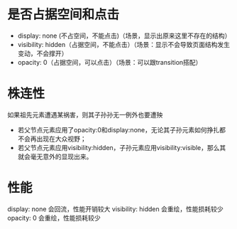 # 是否占据空间和点击
- display: none (不占空间，不能点击)（场景，显示出原来这里不存在的结构）  
- visibility: hidden（占据空间，不能点击）（场景：显示不会导致页面结构发生变动，不会撑开）  
- opacity: 0（占据空间，可以点击）（场景：可以跟transition搭配）  
# 株连性
如果祖先元素遭遇某祸害，则其子孙孙无一例外也要遭殃  
- 若父节点元素应用了opacity:0和display:none，无论其子孙元素如何挣扎都不会再出现在大众视野；  
- 若父节点元素应用visibility:hidden，子孙元素应用visibility:visible，那么其就会毫无意外的显现出来。  
# 性能
display: none 会回流，性能开销较大
visibility: hidden 会重绘，性能损耗较少
opacity: 0 会重绘，性能损耗较少